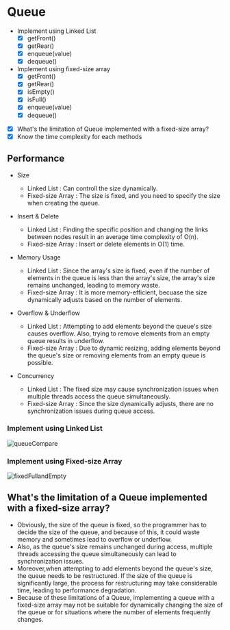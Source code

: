 # Queue

- Implement using Linked List
  - [x] getFront()
  - [x] getRear()
  - [x] enqueue(value)
  - [x] dequeue()
- Implement using fixed-size array
  - [x] getFront()
  - [x] getRear()
  - [x] isEmpty()
  - [x] isFull()
  - [x] enqueue(value)
  - [x] dequeue()
- [x] What's the limitation of Queue implemented with a fixed-size array?
- [x] Know the time complexity for each methods

## Performance

- Size

  - Linked List : Can controll the size dynamically.
  - Fixed-size Array : The size is fixed, and you need to specify the size when creating the queue.

- Insert & Delete

  - Linked List : Finding the specific position and changing the links between nodes result in an average time complexity of O(n).
  - Fixed-size Array : Insert or delete elements in O(1) time.

- Memory Usage

  - Linked List : Since the array's size is fixed, even if the number of elements in the queue is less than the array's size, the array's size remains unchanged, leading to memory waste.
  - Fixed-size Array : It is more memory-efficient, becuase the size dynamically adjusts based on the number of elements.

- Overflow & Underflow

  - Linked List : Attempting to add elements beyond the queue's size causes overflow. Also, trying to remove elements from an empty queue results in underflow.
  - Fixed-size Array : Due to dynamic resizing, adding elements beyond the queue's size or removing elements from an empty queue is possible.

- Concurrency
  - Linked List : The fixed size may cause synchronization issues when multiple threads access the queue simultaneously.
  - Fixed-size Array : Since the size dynamically adjusts, there are no synchronization issues during queue access.

### Implement using Linked List

![queueCompare](https://github.com/rolemadelen/madelenrissa/assets/102719063/98248599-f792-4434-a7dd-97869b79682d)

### Implement using Fixed-size Array

![fixedFullandEmpty](https://github.com/rolemadelen/madelenrissa/assets/102719063/a390e696-e186-4df1-b60c-d672369a59dd)

## What's the limitation of a Queue implemented with a fixed-size array?

- Obviously, the size of the queue is fixed, so the programmer has to decide the size of the queue, and because of this, it could waste memory and sometimes lead to overflow or underflow.
- Also, as the queue's size remains unchanged during access, multiple threads accessing the queue simultaneously can lead to synchronization issues.
- Moreover,when attempting to add elements beyond the queue's size, the queue needs to be restructured. If the size of the queue is significantly large, the process for restructuring may take considerable time, leading to performance degradation.
- Because of these limitations of a Queue, implementing a queue with a fixed-size array may not be suitable for dynamically changing the size of the queue or for situations where the number of elements frequently changes.
